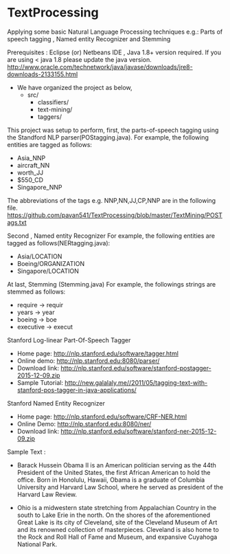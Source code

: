 # TextProcessing
Applying some basic Natural Language Processing techniques e.g.: Parts of speech tagging ,  Named entity Recognizer and Stemming

Prerequisites : Eclipse (or) Netbeans IDE , Java 1.8+ version required. 
If you are using < java 1.8 please update the java version. 
http://www.oracle.com/technetwork/java/javase/downloads/jre8-downloads-2133155.html


* We have organized the project as below,
  * src/
    * classifiers/
    * text-mining/
    * taggers/
  
This project was setup to perform, first, the parts-of-speech tagging using the Standford NLP parser(POStagging.java). 
For example, the following entities are tagged as follows:
* Asia_NNP 
* aircraft_NN 
* worth_JJ 
* $550_CD 
* Singapore_NNP

The abbreviations of the tags e.g. NNP,NN,JJ,CP,NNP are in the following file. https://github.com/pavan541/TextProcessing/blob/master/TextMining/POSTags.txt


Second , Named entity Recognizer 
For example, the following entities are tagged as follows(NERtagging.java):
* Asia/LOCATION
* Boeing/ORGANIZATION
* Singapore/LOCATION

At last,  Stemming (Stemming.java)
For example, the followings strings are stemmed as follows:
* require -> requir
* years -> year
* boeing -> boe
* executive -> execut

Stanford Log-linear Part-Of-Speech Tagger

* Home page: http://nlp.stanford.edu/software/tagger.html
* Online demo:  http://nlp.stanford.edu:8080/parser/
* Download link: http://nlp.stanford.edu/software/stanford-postagger-2015-12-09.zip
* Sample Tutorial: http://new.galalaly.me//2011/05/tagging-text-with-stanford-pos-tagger-in-java-applications/

Stanford Named Entity Recognizer

* Home page: http://nlp.stanford.edu/software/CRF-NER.html
* Online Demo: http://nlp.stanford.edu:8080/ner/
* Download link: http://nlp.stanford.edu/software/stanford-ner-2015-12-09.zip


Sample Text :

* Barack Hussein Obama II is an American politician serving as the 44th President of the United States, the first African American to hold the office.  Born in Honolulu, Hawaii, Obama is a graduate of Columbia University and Harvard Law School, where he served as president of the Harvard Law Review. 

* Ohio is a midwestern state stretching from Appalachian Country in the south to Lake Erie in the north. On the shores of the aforementioned Great Lake is its city of Cleveland, site of the Cleveland Museum of Art and its renowned collection of masterpieces. Cleveland is also home to the Rock and Roll Hall of Fame and Museum, and expansive Cuyahoga National Park.

